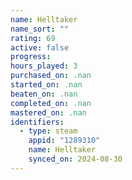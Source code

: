 ```yaml
---
name: Helltaker
name_sort: ""
rating: 69
active: false
progress: 
hours_played: 3
purchased_on: .nan
started_on: .nan
beaten_on: .nan
completed_on: .nan
mastered_on: .nan
identifiers:
  - type: steam
    appid: "1289310"
    name: Helltaker
    synced_on: 2024-08-30
---
```

